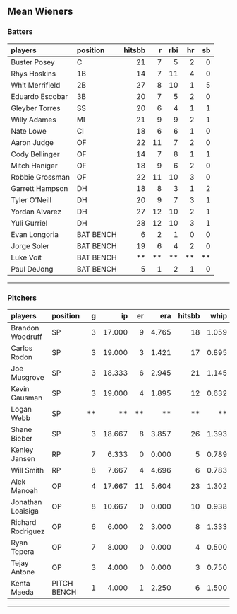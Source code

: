 ## Mean Wieners

### Batters

 
|players         |position  | hitsbb|  r| rbi| hr| sb| 
|:---------------|:---------|------:|--:|---:|--:|--:| 
|Buster Posey    |C         |     21|  7|   5|  2|  0| 
|Rhys Hoskins    |1B        |     14|  7|  11|  4|  0| 
|Whit Merrifield |2B        |     27|  8|  10|  1|  5| 
|Eduardo Escobar |3B        |     20|  7|   5|  2|  0| 
|Gleyber Torres  |SS        |     20|  6|   4|  1|  1| 
|Willy Adames    |MI        |     21|  9|   9|  2|  1| 
|Nate Lowe       |CI        |     18|  6|   6|  1|  0| 
|Aaron Judge     |OF        |     22| 11|   7|  2|  0| 
|Cody Bellinger  |OF        |     14|  7|   8|  1|  1| 
|Mitch Haniger   |OF        |     18|  9|   6|  2|  0| 
|Robbie Grossman |OF        |     22| 11|  10|  3|  0| 
|Garrett Hampson |DH        |     18|  8|   3|  1|  2| 
|Tyler O'Neill   |DH        |     20|  9|   7|  3|  1| 
|Yordan Alvarez  |DH        |     27| 12|  10|  2|  1| 
|Yuli Gurriel    |DH        |     28| 12|  10|  3|  1| 
|Evan Longoria   |BAT BENCH |      6|  2|   1|  0|  0| 
|Jorge Soler     |BAT BENCH |     19|  6|   4|  2|  0| 
|Luke Voit       |BAT BENCH |     **| **|  **| **| **| 
|Paul DeJong     |BAT BENCH |      5|  1|   2|  1|  0| 

* * *

### Pitchers

 
|players           |position    |  g|     ip| er|   era| hitsbb|  whip| so|  w| sv| 
|:-----------------|:-----------|--:|------:|--:|-----:|------:|-----:|--:|--:|--:| 
|Brandon Woodruff  |SP          |  3| 17.000|  9| 4.765|     18| 1.059| 19|  1|  0| 
|Carlos Rodon      |SP          |  3| 19.000|  3| 1.421|     17| 0.895| 25|  1|  0| 
|Joe Musgrove      |SP          |  3| 18.333|  6| 2.945|     21| 1.145| 19|  0|  0| 
|Kevin Gausman     |SP          |  3| 19.000|  4| 1.895|     12| 0.632| 20|  2|  0| 
|Logan Webb        |SP          | **|     **| **|    **|     **|    **| **| **| **| 
|Shane Bieber      |SP          |  3| 18.667|  8| 3.857|     26| 1.393| 20|  2|  0| 
|Kenley Jansen     |RP          |  7|  6.333|  0| 0.000|      5| 0.789|  4|  0|  5| 
|Will Smith        |RP          |  8|  7.667|  4| 4.696|      6| 0.783| 11|  0|  3| 
|Alek Manoah       |OP          |  4| 17.667| 11| 5.604|     23| 1.302| 20|  0|  0| 
|Jonathan Loaisiga |OP          |  8| 10.667|  0| 0.000|     10| 0.938|  7|  2|  0| 
|Richard Rodriguez |OP          |  6|  6.000|  2| 3.000|      8| 1.333|  7|  0|  2| 
|Ryan Tepera       |OP          |  7|  8.000|  0| 0.000|      4| 0.500|  8|  0|  0| 
|Tejay Antone      |OP          |  3|  4.000|  0| 0.000|      3| 0.750|  3|  0|  0| 
|Kenta Maeda       |PITCH BENCH |  1|  4.000|  1| 2.250|      6| 1.500|  7|  0|  0| 


* * *


